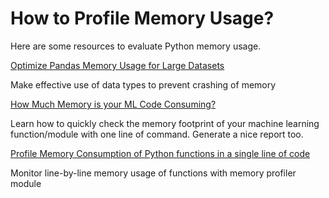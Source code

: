 # How to Profile Memory Usage?

Here are some resources to evaluate Python memory usage.

[Optimize Pandas Memory Usage for Large Datasets](https://towardsdatascience.com/optimize-pandas-memory-usage-while-reading-large-datasets-1b047c762c9b)

Make effective use of data types to prevent crashing of memory


[How Much Memory is your ML Code Consuming?](https://towardsdatascience.com/how-much-memory-is-your-ml-code-consuming-98df64074c8f)

Learn how to quickly check the memory footprint of your machine learning function/module with one line of command. Generate a nice report too.

[Profile Memory Consumption of Python functions in a single line of code](https://towardsdatascience.com/profile-memory-consumption-of-python-functions-in-a-single-line-of-code-6403101db419)

Monitor line-by-line memory usage of functions with memory profiler module


